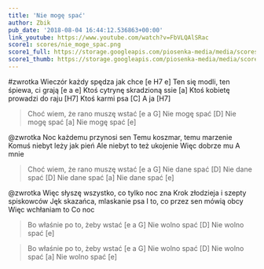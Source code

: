 ```yaml
---
title: 'Nie mogę spać'
author: Zbik
pub_date: '2018-08-04 16:44:12.536863+00:00'
link_youtube: https://www.youtube.com/watch?v=FbVLQAlSRac
score1: scores/nie_moge_spac.png
score1_full: https://storage.googleapis.com/piosenka-media/media/scores/nie_moge_spac.png
score1_thumb: https://storage.googleapis.com/piosenka-media/media/scores/nie_moge_spac.png.180x0_q85_upscale.png
---
```


#zwrotka
Wieczór każdy spędza jak chce [e H7 e]
Ten się modli, ten śpiewa, ci grają [e a e]
Ktoś cytrynę skradzioną ssie [a]
Ktoś kobietę prowadzi do raju [H7]
Ktoś karmi psa [C]
A ja [H7]

>Choć wiem, że rano muszę wstać [e a G]
>Nie mogę spać [D]
>Nie mogę spać [a]
>Nie mogę spać [e]

@zwrotka
Noc każdemu przynosi sen
Temu koszmar, temu marzenie
Komuś niebyt leży jak pień
Ale niebyt to też ukojenie
Więc dobrze mu
A mnie

>Choć wiem, że rano muszę wstać [e a G]
>Nie dane spać [D]
>Nie dane spać [D]
>Nie dane spać [a]
>Nie dane spać [e]

@zwrotka
Więc słyszę wszystko, co tylko noc zna
Krok złodzieja i szepty spiskowców
Jęk skazańca, mlaskanie psa
I to, co przez sen mówią obcy
Więc wchłaniam to
Co noc

>Bo właśnie po to, żeby wstać [e a G]
>Nie wolno spać [D]
>Nie wolno spać [e]

>Bo właśnie po to, żeby wstać [e a G]
>Nie wolno spać [D]
>Nie wolno spać [a]
>Nie wolno spać [e]